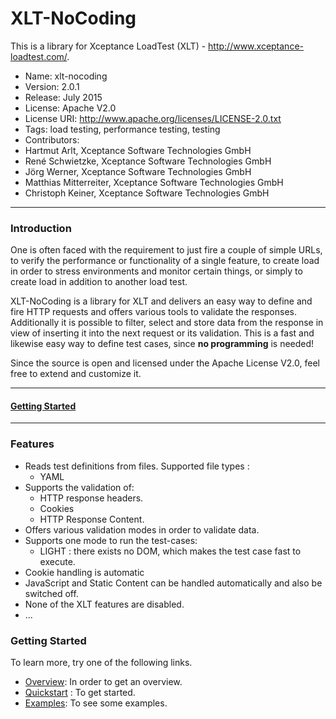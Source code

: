 #  XLT-NoCoding

This is a library for Xceptance LoadTest (XLT) - http://www.xceptance-loadtest.com/.

* Name: xlt-nocoding
* Version: 2.0.1
* Release: July 2015
* License: Apache V2.0
* License URI: http://www.apache.org/licenses/LICENSE-2.0.txt
* Tags: load testing, performance testing, testing
* Contributors:
 * Hartmut Arlt, Xceptance Software Technologies GmbH
 * René Schwietzke, Xceptance Software Technologies GmbH
 * Jörg Werner, Xceptance Software Technologies GmbH
 * Matthias Mitterreiter, Xceptance Software Technologies GmbH
 * Christoph Keiner, Xceptance Software Technologies GmbH


***

### Introduction

One is often faced with the requirement to just fire a couple of simple URLs, to verify the performance or functionality of a single feature, to create load in order to stress environments and monitor certain things, or simply to create load in addition to another load test.

XLT-NoCoding is a library for XLT and delivers an easy way to define and fire HTTP requests and offers various tools to validate the responses.
Additionally it is possible to filter, select and store data from the response in view of inserting it into the next request or its validation. This is a fast and likewise easy way to define test cases, since **no programming** is needed!

Since the source is open and licensed under the Apache License V2.0, feel free to extend and customize it.

***

#### [Getting Started](https://gitlab.xceptance.de/ckeiner/testsuite-nocoding/wikis/quickstart)

***

### Features

* Reads test definitions from files.
  Supported file types :
  * YAML
* Supports the validation of:
  * HTTP response headers.
  * Cookies
  * HTTP Response Content.
* Offers various validation modes in order to validate data.
* Supports one mode to run the test-cases:
  * LIGHT : there exists no DOM, which makes the test case fast to execute.
* Cookie handling is automatic
* JavaScript and Static Content can be handled automatically and also be switched off.
* None of the XLT features are disabled.
* ...

### Getting Started

To learn more, try one of the following links.

* [Overview](https://gitlab.xceptance.de/ckeiner/testsuite-nocoding/wikis/home): In order to get an overview.
* [Quickstart](https://gitlab.xceptance.de/ckeiner/testsuite-nocoding/wiki/Quickstart) : To get started.
* [Examples](https://gitlab.xceptance.de/ckeiner/testsuite-nocoding/wiki/Examples): To see some examples.

